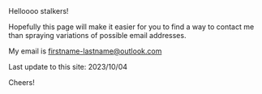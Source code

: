 <head><meta name="google-site-verification" content="9Bj-0M4mGsyvylhyXAMLqdZB_kRbkNwN7efb-vEpnn8" /></head>
Helloooo stalkers!

Hopefully this page will make it easier for you to find a way to contact me than spraying variations of possible email addresses.

My email is firstname-lastname@outlook.com

Last update to this site: 2023/10/04

Cheers!
